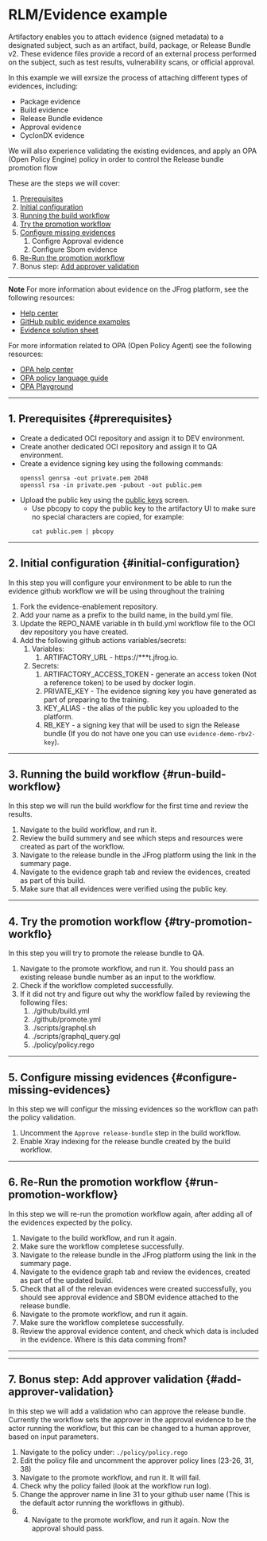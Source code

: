 # RLM/Evidence example

Artifactory enables you to attach evidence (signed metadata) to a designated subject, such as an artifact, build, package, or Release Bundle v2. These evidence files provide a record of an external process performed on the subject, such as test results, vulnerability scans, or official approval.

In this example we will exrsize the process of attaching different types of evidences, including:

* Package evidence
* Build evidence
* Release Bundle evidence
* Approval evidence
* CyclonDX evidence

We will also experience validating the existing evidences, and apply an OPA (Open Policy Engine) policy in order to control the Release bundle promotion flow

These are the steps we will cover:

1. [Prerequisites](#prerequisites)
2. [Initial configuration](#initial-configuration)  
3. [Running the build workflow](#run-build-workflow)  
4. [Try the promotion workflow](#try-promotion-workflow)  
5. [Configure missing evidences](#configure-missing-evidences)
   1. Configre Approval evidence
   2. Configure Sbom evidence
6. [Re-Run the promotion workflow](#run-promotion-workflow)
7. Bonus step: [Add approver validation](#add-approver-validation)

***
**Note**
For more information about evidence on the JFrog platform, see the following resources:
* [Help center](https://jfrog.com/help/r/evidence-management/evidence-management)
* [GitHub public evidence examples](https://github.com/jfrog/Evidence-Examples)
* [Evidence solution sheet](https://drive.google.com/file/d/16BIn_PR9mR-KzvMAoWi-n_1HmUfhRiAW/view?usp=sharing)

For more information related to OPA (Open Policy Agent) see the following resources:
* [OPA help center](https://www.openpolicyagent.org/docs/latest/)
* [OPA policy language guide](https://www.openpolicyagent.org/docs/latest/policy-language/)
* [OPA Playground](https://play.openpolicyagent.org/)
***

## 1. Prerequisites {#prerequisites}

* Create a dedicated OCI repository and assign it to DEV environment.
* Create another dedicated OCI repository and assign it to QA environment.
* Create a evidence signing key using the following commands:
  ```
  openssl genrsa -out private.pem 2048
  openssl rsa -in private.pem -pubout -out public.pem
  ```
*  Upload the public key using the [public keys](https://jfrog.com/help/r/jfrog-platform-administration-documentation/manage-public-keys) screen.
   * Use pbcopy to copy the public key to the artifactory UI to make sure no special characters are copied, for example:
     ```
     cat public.pem | pbcopy
     ```
***
## 2. Initial configuration  {#initial-configuration}

In this step you will configure your environment to be able to run the evidence github workflow we will be using throughout the training

1. Fork the evidence-enablement repository.
2. Add your name as a prefix to the build name, in the build.yml file.
3. Update the REPO_NAME variable in th build.yml workflow file to the OCI dev repository you have created.
4. Add the following github actions variables/secrets:
   1. Variables:
      1. ARTIFACTORY_URL - https://***t.jfrog.io.
   2. Secrets:
      1. ARTIFACTORY_ACCESS_TOKEN - generate an access token (Not a reference token) to be used by docker login.
      3. PRIVATE_KEY - The evidence signing key you have generated as part of preparing to the training.
      2. KEY_ALIAS - the alias of the public key you uploaded to the platform.
      4. RB_KEY - a signing key that will be used to sign the Release bundle (If you do not have one you can use `evidence-demo-rbv2-key`).

***
## 3. Running the build workflow {#run-build-workflow}

In this step we will run the build workflow for the first time and review the results.

1. Navigate to the build workflow, and run it.
2. Review the build summery and see which steps and resources were created as part of the workflow.
3. Navigate to the release bundle in the JFrog platform using the link in the summary page.
4. Navigate to the evidence graph tab and review the evidences, created as part of this build.
5. Make sure that all evidences were verified using the public key.

***
## 4. Try the promotion workflow {#try-promotion-workflo}

In this step you will try to promote the release bundle to QA.

1. Navigate to the promote workflow, and run it. You should pass an existing release bundle number as an input to the workflow.
2. Check if the workflow completed successfully.
3. If it did not try and figure out why the workflow failed by reviewing the following files:
   1. ./github/build.yml
   2. ./github/promote.yml
   3. ./scripts/graphql.sh
   4. ./scripts/graphql_query.gql
   5. ./policy/policy.rego

***
## 5. Configure missing evidences {#configure-missing-evidences}

In this step we will configur the missing evidences so the workflow can path the policy validation.

1. Uncomment the `Approve release-bundle` step in the build workflow.
2. Enable Xray indexing for the release bundle created by the build workflow.

***
## 6. Re-Run the promotion workflow {#run-promotion-workflow}

In this step we will re-run the promotion workflow again, after adding all of the evidences expected by the policy.

1. Navigate to the build workflow, and run it again.
4. Make sure the workflow completese successfully.
6. Navigate to the release bundle in the JFrog platform using the link in the summary page.
7. Navigate to the evidence graph tab and review the evidences, created as part of the updated build.
3. Check that all of the relevan evidences were created successfully, you should see approval evidence and SBOM evidence attached to the release bundle.
4. Navigate to the promote workflow, and run it again.
5. Make sure the workflow completese successfully.
8. Review the approval evidence content, and check which data is included in the evidence. Where is this data comming from?

***
***
## 7. Bonus step: Add approver validation {#add-approver-validation}

In this step we will add a validation who can approve the release bundle.
Currently the workflow sets the approver in the approval evidence to be the actor running the workflow, but this can be changed to a human approver, based on input parameters.

1. Navigate to the policy under: `./policy/policy.rego`
2. Edit the policy file and uncomment the approver policy lines (23-26, 31, 38)
4. Navigate to the promote workflow, and run it. It will fail.
5. Check why the policy failed (look at the workflow run log).
4. Change the approver name in line 31 to your github user name (This is the default actor running the workflows in github).
5. 4. Navigate to the promote workflow, and run it again. Now the approval should pass.


